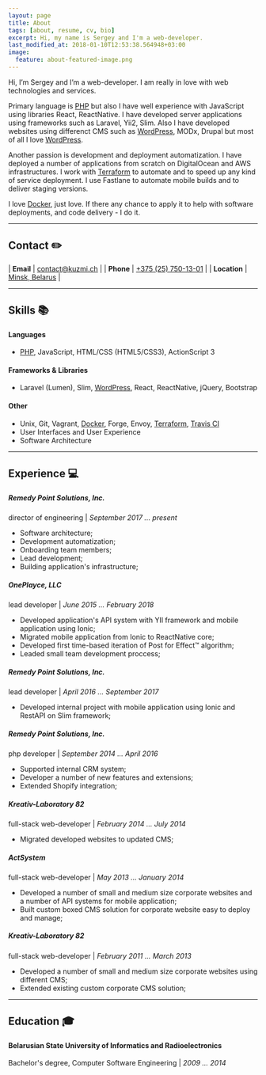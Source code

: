 ```yaml
---
layout: page
title: About
tags: [about, resume, cv, bio]
excerpt: Hi, my name is Sergey and I'm a web-developer.
last_modified_at: 2018-01-10T12:53:38.564948+03:00
image:
  feature: about-featured-image.png
---
```


Hi, I’m Sergey and I’m a web-developer. I am really in love with web technologies and services.

Primary language is [PHP](/tags/#php) but also I have well experience with JavaScript using libraries React, ReactNative. I have developed server applications using frameworks such as Laravel, Yii2, Slim. Also I have developed websites using differenct CMS such as [WordPress](/tags/#wordpress), MODx, Drupal but most of all I love [WordPress](/tags/#wordpress).

Another passion is development and deployment automatization. I have deployed a number of applications from scratch on DigitalOcean and AWS infrastructures.
I work with [Terraform](/tags/#terraform) to automate and to speed up any kind of service deployment. I use Fastlane to automate mobile builds and to deliver staging versions.

I love [Docker](/tags/#docker), just love. If there any chance to apply it to help with software deployments, and code delivery - I do it.

---

## Contact <span>✏️</span> ##

| **Email**     | [contact@kuzmi.ch](mailto:contact@kuzmi.ch)  |
| **Phone**     | [+375 (25) 750-13-01](callto:+375257501301)  |
| **Location**  | [Minsk, Belarus](https://goo.gl/maps/t5zytvJQqNJ2)  |

---

## Skills <span>📚</span> ##

#### Languages ####
* [PHP](/tags/#php), JavaScript, HTML/CSS (HTML5/CSS3), ActionScript 3

#### Frameworks & Libraries ####
* Laravel (Lumen), Slim, [WordPress](/tags/#wordpress), React, ReactNative, jQuery, Bootstrap

#### Other ####
* Unix, Git, Vagrant, [Docker](/tags/#docker), Forge, Envoy, [Terraform](/tags/#terraform), [Travis CI](/tags/#travis-ci)
* User Interfaces and User Experience
* Software Architecture

---

## Experience <span>💻</span> ##

##### Remedy Point Solutions, Inc. #####
director of engineering \| *September 2017 ... present*

* Software architecture;
* Development automatization;
* Onboarding team members;
* Lead development;
* Building application's infrastructure;

##### OnePlayce, LLC #####
lead developer \| *June 2015 ... February 2018*

* Developed application's API system with YII framework and mobile application using Ionic;
* Migrated mobile application from Ionic to ReactNative core;
* Developed first time-based iteration of Post for Effect™ algorithm;
* Leaded small team development proccess;

##### Remedy Point Solutions, Inc. #####
lead developer \| *April 2016 ... September 2017*

* Developed internal project with mobile application using Ionic and RestAPI on Slim framework;

##### Remedy Point Solutions, Inc. #####
php developer \| *September 2014 ... April 2016*

* Supported internal CRM system;
* Developer a number of new features and extensions;
* Extended Shopify integration;

##### Kreativ-Laboratory 82 #####
full-stack web-developer \| *February 2014 ... July 2014*

* Migrated developed websites to updated CMS;

##### ActSystem #####
full-stack web-developer \| *May 2013 ... January 2014*

* Developed a number of small and medium size corporate websites and a number of API systems for mobile application;
* Built custom boxed CMS solution for corporate website easy to deploy and manage;

##### Kreativ-Laboratory 82 #####
full-stack web-developer \| *February 2011 ... March 2013*

* Developed a number of small and medium size corporate websites using different CMS;
* Extended existing custom corporate CMS solution;

---

## Education <span>🎓</span> ##

#### Belarusian State University of Informatics and Radioelectronics ####
Bachelor's degree, Computer Software Engineering \| *2009 ... 2014*
